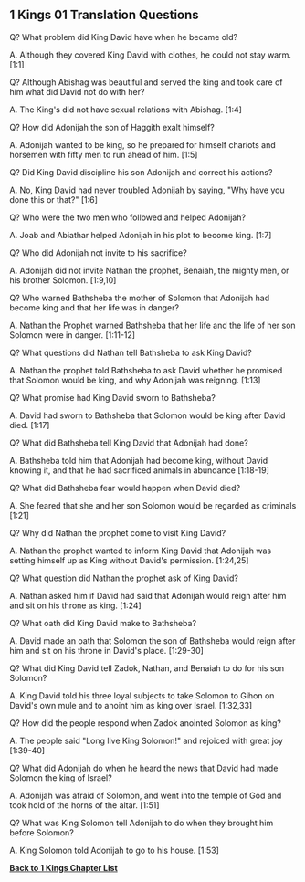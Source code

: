 ## 1 Kings 01 Translation Questions ##

Q? What problem did King David have when he became old?

A. Although they covered King David with clothes, he could not stay warm. [1:1]

Q? Although Abishag was beautiful and served the king and took care of him what did David not do with her?

A. The King's did not have sexual relations with Abishag. [1:4]

Q? How did Adonijah the son of Haggith exalt himself?

A. Adonijah wanted to be king, so he prepared for himself chariots and horsemen with fifty men to run ahead of him. [1:5]

Q? Did King David discipline his son Adonijah and correct his actions?

A. No, King David had never troubled Adonijah by saying, "Why have you done this or that?" [1:6]

Q? Who were the two men who followed and helped Adonijah?

A. Joab and Abiathar helped Adonijah in his plot to become king. [1:7]

Q? Who did Adonijah not invite to his sacrifice?

A. Adonijah did not invite Nathan the prophet, Benaiah, the mighty men, or his brother Solomon. [1:9,10]

Q? Who warned Bathsheba the mother of Solomon that Adonijah had become king and that her life was in danger?

A. Nathan the Prophet warned Bathsheba that her life and the life of her son Solomon were in danger. [1:11-12]

Q? What questions did Nathan tell Bathsheba to ask King David?

A. Nathan the prophet told Bathsheba to ask David whether he promised that Solomon would be king, and why Adonijah was reigning. [1:13]

Q? What promise had King David sworn to Bathsheba?

A. David had sworn to Bathsheba that Solomon would be king after David died. [1:17]

Q? What did Bathsheba tell King David that Adonijah had done?

A. Bathsheba told him that Adonijah had become king, without David knowing it, and that he had sacrificed animals in abundance [1:18-19]

Q? What did Bathsheba fear would happen when David died?

A. She feared that she and her son Solomon would be regarded as criminals [1:21]

Q? Why did Nathan the prophet come to visit King David?

A. Nathan the prophet wanted to inform King David that Adonijah was setting himself up as King without David's permission. [1:24,25]

Q? What question did Nathan the prophet ask of King David?

A. Nathan asked him if David had said that Adonijah would reign after him and sit on his throne as king. [1:24]

Q? What oath did King David make to Bathsheba?

A. David made an oath that Solomon the son of Bathsheba would reign after him and sit on his throne in David's place. [1:29-30]

Q? What did King David tell Zadok, Nathan, and Benaiah to do for his son Solomon?

A. King David told his three loyal subjects to take Solomon to Gihon on David's own mule and to anoint him as king over Israel. [1:32,33]

Q? How did the people respond when Zadok anointed Solomon as king?

A. The people said "Long live King Solomon!" and rejoiced with great joy [1:39-40]

Q? What did Adonijah do when he heard the news that David had made Solomon the king of Israel?

A. Adonijah was afraid of Solomon, and went into the temple of God and took hold of the horns of the altar. [1:51]

Q? What was King Solomon tell Adonijah to do when they brought him before Solomon?

A. King Solomon told Adonijah to go to his house. [1:53]

__[Back to 1 Kings Chapter List](./)__

